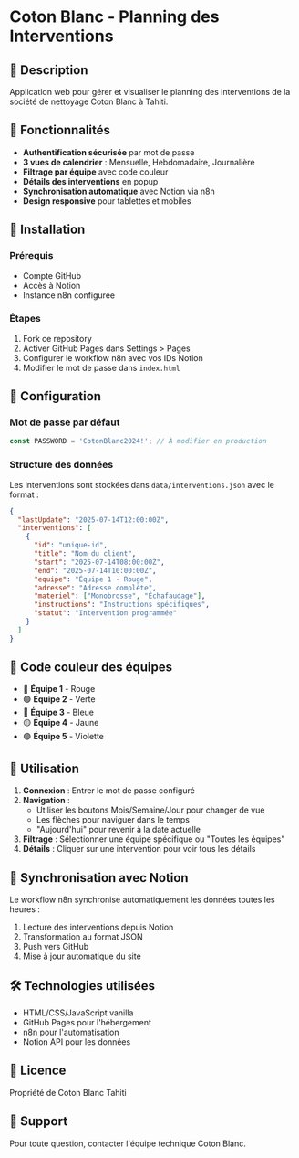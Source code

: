 # Coton Blanc - Planning des Interventions

## 🧹 Description
Application web pour gérer et visualiser le planning des interventions de la société de nettoyage Coton Blanc à Tahiti.

## 🌟 Fonctionnalités
- **Authentification sécurisée** par mot de passe
- **3 vues de calendrier** : Mensuelle, Hebdomadaire, Journalière
- **Filtrage par équipe** avec code couleur
- **Détails des interventions** en popup
- **Synchronisation automatique** avec Notion via n8n
- **Design responsive** pour tablettes et mobiles

## 🚀 Installation

### Prérequis
- Compte GitHub
- Accès à Notion
- Instance n8n configurée

### Étapes
1. Fork ce repository
2. Activer GitHub Pages dans Settings > Pages
3. Configurer le workflow n8n avec vos IDs Notion
4. Modifier le mot de passe dans `index.html`

## 🔧 Configuration

### Mot de passe par défaut
```javascript
const PASSWORD = 'CotonBlanc2024!'; // À modifier en production
```

### Structure des données
Les interventions sont stockées dans `data/interventions.json` avec le format :
```json
{
  "lastUpdate": "2025-07-14T12:00:00Z",
  "interventions": [
    {
      "id": "unique-id",
      "title": "Nom du client",
      "start": "2025-07-14T08:00:00Z",
      "end": "2025-07-14T10:00:00Z",
      "equipe": "Équipe 1 - Rouge",
      "adresse": "Adresse complète",
      "materiel": ["Monobrosse", "Échafaudage"],
      "instructions": "Instructions spécifiques",
      "statut": "Intervention programmée"
    }
  ]
}
```

## 🎨 Code couleur des équipes
- 🔴 **Équipe 1** - Rouge
- 🟢 **Équipe 2** - Verte
- 🔵 **Équipe 3** - Bleue
- 🟡 **Équipe 4** - Jaune
- 🟣 **Équipe 5** - Violette

## 📱 Utilisation

1. **Connexion** : Entrer le mot de passe configuré
2. **Navigation** : 
   - Utiliser les boutons Mois/Semaine/Jour pour changer de vue
   - Les flèches pour naviguer dans le temps
   - "Aujourd'hui" pour revenir à la date actuelle
3. **Filtrage** : Sélectionner une équipe spécifique ou "Toutes les équipes"
4. **Détails** : Cliquer sur une intervention pour voir tous les détails

## 🔄 Synchronisation avec Notion

Le workflow n8n synchronise automatiquement les données toutes les heures :
1. Lecture des interventions depuis Notion
2. Transformation au format JSON
3. Push vers GitHub
4. Mise à jour automatique du site

## 🛠️ Technologies utilisées
- HTML/CSS/JavaScript vanilla
- GitHub Pages pour l'hébergement
- n8n pour l'automatisation
- Notion API pour les données

## 📄 Licence
Propriété de Coton Blanc Tahiti

## 🤝 Support
Pour toute question, contacter l'équipe technique Coton Blanc.